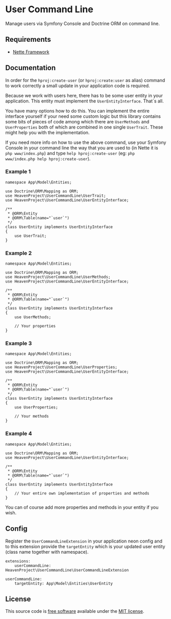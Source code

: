 # User Command Line

Manage users via Symfony Console and Doctrine ORM on command line.

## Requirements

- [Nette Framework](https://github.com/nette/nette)

## Documentation

In order for the `hproj:create-user` (or `hproj:create:user` as alias) command to work correctly
a small update in your application code is required.

Because we work with users here, there has to be some user entity in your application. This entity
must implement the `UserEntityInterface`. That´s all.

You have many options how to do this. You can implement the entire interface yourself if your need some custom logic
but this library contains some bits of pieces of code among which there are `UserMethods` and `UserProperties`
both of which are combined in one single `UserTrait`. These might help you with the implementation.

If you need more info on how to use the above command, use your Symfony Console
in your command line the way that you are used to (in Nette it is `php www/index.php`)
and type `help hproj:create-user` (eg: `php www/index.php help hproj:create-user`).

### Example 1

```
namespace App\Model\Entities;

use Doctrine\ORM\Mapping as ORM;
use HeavenProject\UserCommandLine\UserTrait;
use HeavenProject\UserCommandLine\UserEntityInterface;

/**
 * @ORM\Entity
 * @ORM\Table(name="`user`")
 */
class UserEntity implements UserEntityInterface
{
    use UserTrait;
}
```

### Example 2

```
namespace App\Model\Entities;

use Doctrine\ORM\Mapping as ORM;
use HeavenProject\UserCommandLine\UserMethods;
use HeavenProject\UserCommandLine\UserEntityInterface;

/**
 * @ORM\Entity
 * @ORM\Table(name="`user`")
 */
class UserEntity implements UserEntityInterface
{
    use UserMethods;

    // Your properties
}
```

### Example 3

```
namespace App\Model\Entities;

use Doctrine\ORM\Mapping as ORM;
use HeavenProject\UserCommandLine\UserProperties;
use HeavenProject\UserCommandLine\UserEntityInterface;

/**
 * @ORM\Entity
 * @ORM\Table(name="`user`")
 */
class UserEntity implements UserEntityInterface
{
    use UserProperties;

    // Your methods
}
```

### Example 4

```
namespace App\Model\Entities;

use Doctrine\ORM\Mapping as ORM;
use HeavenProject\UserCommandLine\UserEntityInterface;

/**
 * @ORM\Entity
 * @ORM\Table(name="`user`")
 */
class UserEntity implements UserEntityInterface
{
    // Your entire own implementation of properties and methods
}
```

You can of course add more properties and methods in your entity if you wish.

## Config

Register the `UserCommandLineExtension` in your application neon config
and to this extension provide the `targetEntity` which is your updated user entity (class name together with namespace).

```
extensions:
    userCommandLine: HeavenProject\UserCommandLine\UserCommandLineExtension

userCommandLine:
    targetEntity: App\Model\Entities\UserEntity
```

## License

This source code is [free software](http://www.gnu.org/philosophy/free-sw.html)
available under the [MIT license](license.md).
